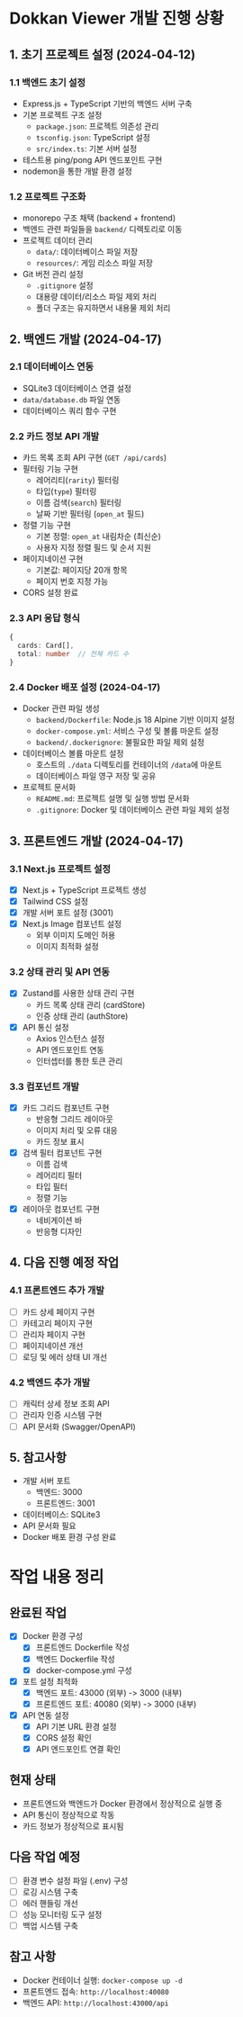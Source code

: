 # Dokkan Viewer 개발 진행 상황

## 1. 초기 프로젝트 설정 (2024-04-12)

### 1.1 백엔드 초기 설정
- Express.js + TypeScript 기반의 백엔드 서버 구축
- 기본 프로젝트 구조 설정
  - `package.json`: 프로젝트 의존성 관리
  - `tsconfig.json`: TypeScript 설정
  - `src/index.ts`: 기본 서버 설정
- 테스트용 ping/pong API 엔드포인트 구현
- nodemon을 통한 개발 환경 설정

### 1.2 프로젝트 구조화
- monorepo 구조 채택 (backend + frontend)
- 백엔드 관련 파일들을 `backend/` 디렉토리로 이동
- 프로젝트 데이터 관리
  - `data/`: 데이터베이스 파일 저장
  - `resources/`: 게임 리소스 파일 저장
- Git 버전 관리 설정
  - `.gitignore` 설정
  - 대용량 데이터/리소스 파일 제외 처리
  - 폴더 구조는 유지하면서 내용물 제외 처리

## 2. 백엔드 개발 (2024-04-17)

### 2.1 데이터베이스 연동
- SQLite3 데이터베이스 연결 설정
- `data/database.db` 파일 연동
- 데이터베이스 쿼리 함수 구현

### 2.2 카드 정보 API 개발
- 카드 목록 조회 API 구현 (`GET /api/cards`)
- 필터링 기능 구현
  - 레어리티(`rarity`) 필터링
  - 타입(`type`) 필터링
  - 이름 검색(`search`) 필터링
  - 날짜 기반 필터링 (`open_at` 필드)
- 정렬 기능 구현
  - 기본 정렬: `open_at` 내림차순 (최신순)
  - 사용자 지정 정렬 필드 및 순서 지원
- 페이지네이션 구현
  - 기본값: 페이지당 20개 항목
  - 페이지 번호 지정 가능
- CORS 설정 완료

### 2.3 API 응답 형식
```typescript
{
  cards: Card[],
  total: number  // 전체 카드 수
}
```

### 2.4 Docker 배포 설정 (2024-04-17)
- Docker 관련 파일 생성
  - `backend/Dockerfile`: Node.js 18 Alpine 기반 이미지 설정
  - `docker-compose.yml`: 서비스 구성 및 볼륨 마운트 설정
  - `backend/.dockerignore`: 불필요한 파일 제외 설정
- 데이터베이스 볼륨 마운트 설정
  - 호스트의 `./data` 디렉토리를 컨테이너의 `/data`에 마운트
  - 데이터베이스 파일 영구 저장 및 공유
- 프로젝트 문서화
  - `README.md`: 프로젝트 설명 및 실행 방법 문서화
  - `.gitignore`: Docker 및 데이터베이스 관련 파일 제외 설정

## 3. 프론트엔드 개발 (2024-04-17)

### 3.1 Next.js 프로젝트 설정
- [x] Next.js + TypeScript 프로젝트 생성
- [x] Tailwind CSS 설정
- [x] 개발 서버 포트 설정 (3001)
- [x] Next.js Image 컴포넌트 설정
  - 외부 이미지 도메인 허용
  - 이미지 최적화 설정

### 3.2 상태 관리 및 API 연동
- [x] Zustand를 사용한 상태 관리 구현
  - 카드 목록 상태 관리 (cardStore)
  - 인증 상태 관리 (authStore)
- [x] API 통신 설정
  - Axios 인스턴스 설정
  - API 엔드포인트 연동
  - 인터셉터를 통한 토큰 관리

### 3.3 컴포넌트 개발
- [x] 카드 그리드 컴포넌트 구현
  - 반응형 그리드 레이아웃
  - 이미지 처리 및 오류 대응
  - 카드 정보 표시
- [x] 검색 필터 컴포넌트 구현
  - 이름 검색
  - 레어리티 필터
  - 타입 필터
  - 정렬 기능
- [x] 레이아웃 컴포넌트 구현
  - 네비게이션 바
  - 반응형 디자인

## 4. 다음 진행 예정 작업

### 4.1 프론트엔드 추가 개발
- [ ] 카드 상세 페이지 구현
- [ ] 카테고리 페이지 구현
- [ ] 관리자 페이지 구현
- [ ] 페이지네이션 개선
- [ ] 로딩 및 에러 상태 UI 개선

### 4.2 백엔드 추가 개발
- [ ] 캐릭터 상세 정보 조회 API
- [ ] 관리자 인증 시스템 구현
- [ ] API 문서화 (Swagger/OpenAPI)

## 5. 참고사항
- 개발 서버 포트
  - 백엔드: 3000
  - 프론트엔드: 3001
- 데이터베이스: SQLite3
- API 문서화 필요
- Docker 배포 환경 구성 완료

# 작업 내용 정리

## 완료된 작업
- [x] Docker 환경 구성
  - [x] 프론트엔드 Dockerfile 작성
  - [x] 백엔드 Dockerfile 작성
  - [x] docker-compose.yml 구성
- [x] 포트 설정 최적화
  - [x] 백엔드 포트: 43000 (외부) -> 3000 (내부)
  - [x] 프론트엔드 포트: 40080 (외부) -> 3000 (내부)
- [x] API 연동 설정
  - [x] API 기본 URL 환경 설정
  - [x] CORS 설정 확인
  - [x] API 엔드포인트 연결 확인

## 현재 상태
- 프론트엔드와 백엔드가 Docker 환경에서 정상적으로 실행 중
- API 통신이 정상적으로 작동
- 카드 정보가 정상적으로 표시됨

## 다음 작업 예정
- [ ] 환경 변수 설정 파일 (.env) 구성
- [ ] 로깅 시스템 구축
- [ ] 에러 핸들링 개선
- [ ] 성능 모니터링 도구 설정
- [ ] 백업 시스템 구축

## 참고 사항
- Docker 컨테이너 실행: `docker-compose up -d`
- 프론트엔드 접속: `http://localhost:40080`
- 백엔드 API: `http://localhost:43000/api`
